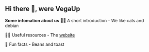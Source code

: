 ## Hi there 👋, were VegaUp

**Some infomation about us**
🙋‍♀️ A short introduction - We like cats and debian

<!--🌈 Contribution guidelines - how can the community get involved? -->
👩‍💻 Useful resources - The [website](https://vegaup.github.io/website)

🍿 Fun facts - Beans and toast
